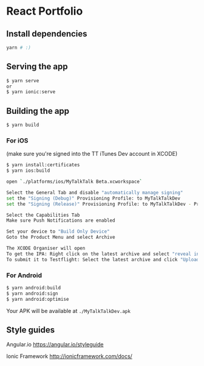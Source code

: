 # React Portfolio

## Install dependencies
```bash
yarn # :)
```

## Serving the app
```bash
$ yarn serve
or
$ yarn ionic:serve
```

## Building the app
```bash
$ yarn build
```

### For iOS
(make sure you're signed into the TT iTunes Dev account in XCODE)
```bash
$ yarn install:certificates
$ yarn ios:build

open `./platforms/ios/MyTalkTalk Beta.xcworkspace`

Select the General Tab and disable "automatically manage signing"
set the "Signing (Debug)" Provisioning Profile: to MyTalkTalkDev
set the "Signing (Release)" Provisioning Profile: to MyTalkTalkDev - Production

Select the Capabilities Tab
Make sure Push Notifications are enabled

Set your device to "Build Only Device"
Goto the Product Menu and select Archive

The XCODE Organiser will open
To get the IPA: Right click on the latest archive and select "reveal in finder"
To submit it to Testflight: Select the latest archive and click "Upload to App Store"

```

### For Android
```bash
$ yarn android:build
$ yarn android:sign
$ yarn android:optimise
```

Your APK will be available at `./MyTalkTalkDev.apk`


## Style guides

Angular.io
https://angular.io/styleguide

Ionic Framework
http://ionicframework.com/docs/
